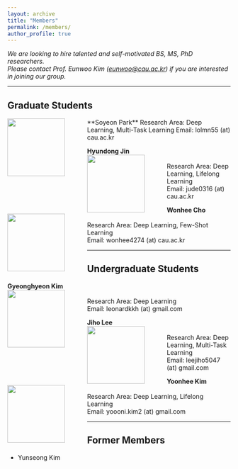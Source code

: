 ```yaml
---
layout: archive
title: "Members"
permalink: /members/
author_profile: true
---
```

*We are looking to hire talented and self-motivated BS, MS, PhD researchers.*      
*Please contact Prof. Eunwoo Kim (eunwoo@cau.ac.kr) if you are interested in joining our group.*

------
## Graduate Students
<img src='/images/profile.png' width="130" align="left" style="margin-right:50px">    
**Soyeon Park**      
Research Area: Deep Learning, Multi-Task Learning       
Email: lolmn55 (at) cau.ac.kr    


**Hyundong Jin**    
<img src='/images/profile.png' width="130" align="left" style="margin-right:50px">    
Research Area: Deep Learning, Lifelong Learning       
Email: jude0316 (at) cau.ac.kr    


**Wonhee Cho**      
<img src='/images/profile.png' width="130" align="left" style="margin-right:50px">    
Research Area: Deep Learning, Few-Shot Learning        
Email: wonhee4274 (at) cau.ac.kr     

------
## Undergraduate Students  
**Gyeonghyeon Kim**      
<img src='/images/profile.png' width="130" align="left" style="margin-right:50px">    
Research Area: Deep Learning       
Email: leonardkkh (at) gmail.com     


**Jiho Lee**        
<img src='/images/profile.png' width="130" align="left" style="margin-right:50px">    
Research Area: Deep Learning, Multi-Task Learning            
Email: leejiho5047 (at) gmail.com      


**Yoonhee Kim**       
<img src='/images/profile.png' width="130" align="left" style="margin-right:50px">    
Research Area: Deep Learning, Lifelong Learning           
Email: yoooni.kim2 (at) gmail.com      
  
  
------  
## Former Members   
- Yunseong Kim
